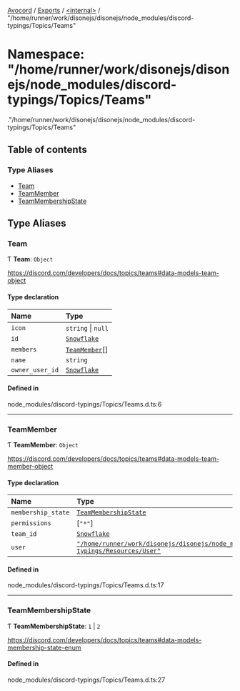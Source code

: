 [Avocord](../README.md) / [Exports](../modules.md) / [<internal\>](internal_.md) / "/home/runner/work/disonejs/disonejs/node\_modules/discord-typings/Topics/Teams"

# Namespace: "/home/runner/work/disonejs/disonejs/node\_modules/discord-typings/Topics/Teams"

[<internal>](internal_.md)."/home/runner/work/disonejs/disonejs/node_modules/discord-typings/Topics/Teams"

## Table of contents

### Type Aliases

- [Team](internal_.__home_runner_work_disonejs_disonejs_node_modules_discord_typings_Topics_Teams_.md#team)
- [TeamMember](internal_.__home_runner_work_disonejs_disonejs_node_modules_discord_typings_Topics_Teams_.md#teammember)
- [TeamMembershipState](internal_.__home_runner_work_disonejs_disonejs_node_modules_discord_typings_Topics_Teams_.md#teammembershipstate)

## Type Aliases

### Team

Ƭ **Team**: `Object`

https://discord.com/developers/docs/topics/teams#data-models-team-object

#### Type declaration

| Name | Type |
| :------ | :------ |
| `icon` | `string` \| ``null`` |
| `id` | [`Snowflake`](internal_.md#snowflake) |
| `members` | [`TeamMember`](internal_.__home_runner_work_disonejs_disonejs_node_modules_discord_typings_Topics_Teams_.md#teammember)[] |
| `name` | `string` |
| `owner_user_id` | [`Snowflake`](internal_.md#snowflake) |

#### Defined in

node_modules/discord-typings/Topics/Teams.d.ts:6

___

### TeamMember

Ƭ **TeamMember**: `Object`

https://discord.com/developers/docs/topics/teams#data-models-team-member-object

#### Type declaration

| Name | Type |
| :------ | :------ |
| `membership_state` | [`TeamMembershipState`](internal_.__home_runner_work_disonejs_disonejs_node_modules_discord_typings_Topics_Teams_.md#teammembershipstate) |
| `permissions` | [``"*"``] |
| `team_id` | [`Snowflake`](internal_.md#snowflake) |
| `user` | [`"/home/runner/work/disonejs/disonejs/node_modules/discord-typings/Resources/User"`](internal_.__home_runner_work_disonejs_disonejs_node_modules_discord_typings_Resources_User_.md) |

#### Defined in

node_modules/discord-typings/Topics/Teams.d.ts:17

___

### TeamMembershipState

Ƭ **TeamMembershipState**: ``1`` \| ``2``

https://discord.com/developers/docs/topics/teams#data-models-membership-state-enum

#### Defined in

node_modules/discord-typings/Topics/Teams.d.ts:27
